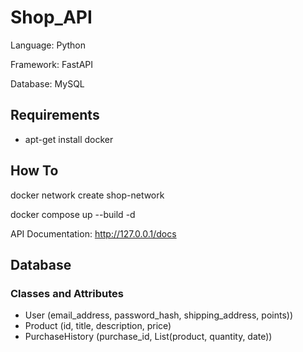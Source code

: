 # Shop_API
Language: Python

Framework: FastAPI

Database: MySQL

## Requirements
- apt-get install docker
## How To
docker network create shop-network

docker compose up --build -d

API Documentation: http://127.0.0.1/docs

## Database 
### Classes and Attributes
- User (email_address, password_hash, shipping_address, points))
- Product (id, title, description, price)
- PurchaseHistory (purchase_id, List(product, quantity, date))